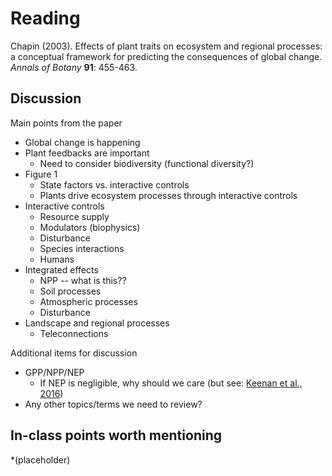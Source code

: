 # Reading
Chapin (2003). Effects of plant traits on ecosystem and regional processes:
a conceptual framework for predicting the consequences of global change. 
*Annals of Botany* **91**: 455-463.

## Discussion
Main points from the paper
* Global change is happening
* Plant feedbacks are important
	* Need to consider biodiversity (functional diversity?)
* Figure 1
	* State factors vs. interactive controls
	* Plants drive ecosystem processes through interactive controls
* Interactive controls
	* Resource supply
	* Modulators (biophysics)
	* Disturbance
	* Species interactions
	* Humans
* Integrated effects
	* NPP -- what is this??
	* Soil processes
	* Atmospheric processes
	* Disturbance
* Landscape and regional processes
	* Teleconnections

Additional items for discussion
* GPP/NPP/NEP
	* If NEP is negligible, why should we care (but see: 
	[Keenan et al., 2016](https://www.nature.com/articles/ncomms13428))
* Any other topics/terms we need to review?

## In-class points worth mentioning
*(placeholder)